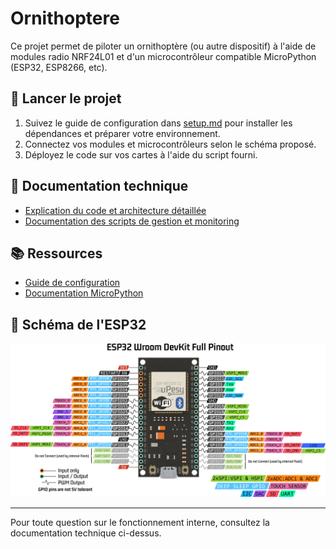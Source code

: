 # Ornithoptere

Ce projet permet de piloter un ornithoptère (ou autre dispositif) à l'aide de modules radio NRF24L01 et d'un microcontrôleur compatible MicroPython (ESP32, ESP8266, etc).

## 🚀 Lancer le projet

1. Suivez le guide de configuration dans [setup.md](./docs/setup.md) pour installer les dépendances et préparer votre environnement.
2. Connectez vos modules et microcontrôleurs selon le schéma proposé.
3. Déployez le code sur vos cartes à l'aide du script fourni.

## 📄 Documentation technique

- [Explication du code et architecture détaillée](./docs/code_explanation.md)
- [Documentation des scripts de gestion et monitoring](./docs/scripts.md)

## 📚 Ressources

- [Guide de configuration](./docs/setup.md)
- [Documentation MicroPython](https://docs.micropython.org/en/latest/reference/repl.html)

## 🔌 Schéma de l'ESP32

![Pinout diagram](./docs/pinout.png)

---

Pour toute question sur le fonctionnement interne, consultez la documentation technique ci-dessus.